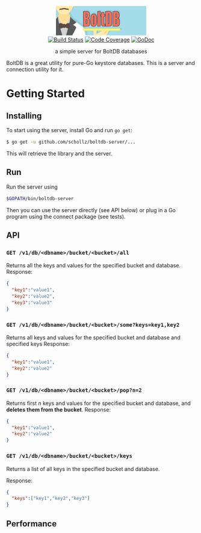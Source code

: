 <p align="center">
<img 
    src="logo.png" 
    width="240" height="78" border="0" alt="BoltDB Server">
<br>
<a href="https://travis-ci.org/schollz/boltdb-server"><img src="https://img.shields.io/travis/schollz/boltdb-server.svg?style=flat-square" alt="Build Status"></a>
<a href="http://gocover.io/github.com/schollz/boltdb-server/connect"><img src="https://img.shields.io/badge/coverage-67%25-yellow.svg?style=flat-square" alt="Code Coverage"></a>
<a href="https://godoc.org/github.com/schollz/boltdb-server/connect"><img src="https://img.shields.io/badge/api-reference-blue.svg?style=flat-square" alt="GoDoc"></a>
</p>

<p align="center">a simple server for BoltDB databases</a></p>

BoltDB is a great utility for pure-Go keystore databases. This is a server and connection utility for it.

Getting Started
===============

## Installing

To start using the server, install Go and run `go get`:

```sh
$ go get -u github.com/schollz/boltdb-server/...
```

This will retrieve the library and the server.

## Run

Run the server using

```sh
$GOPATH/bin/boltdb-server
```

Then you can use the server directly (see API below) or plug in a Go program using the connect package (see tests).

## API
        
### `GET /v1/db/<dbname>/bucket/<bucket>/all`

Returns all the keys and values for the specified bucket and database.
Response:

```json
{
  "key1":"value1",
  "key2":"value2",
  "key3":"value3"
}
```

### `GET /v1/db/<dbname>/bucket/<bucket>/some?keys=key1,key2`

Returns all keys and values for the specified bucket and database and specified keys
Response:

```json
{
  "key1":"value1",
  "key2":"value2"
}
```

### `GET /v1/db/<dbname>/bucket/<bucket>/pop?n=2`

Returns first *n* keys and values for the specified bucket and database, and **deletes them from the bucket**.
Response:

```json
{
  "key1":"value1",
  "key2":"value2"
}
```
### `GET /v1/db/<dbname>/bucket/<bucket>/keys`

Returns a list of all keys in the specified bucket and database.

Response:

```json
{
  "keys":["key1","key2","key3"]
}
```



## Performance